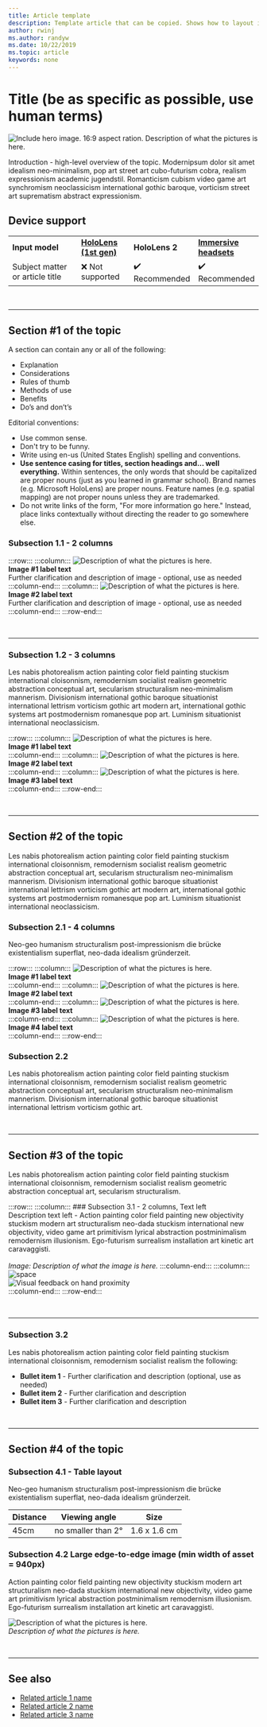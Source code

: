 ```yaml
---
title: Article template
description: Template article that can be copied. Shows how to layout images using  rows and columns.
author: rwinj
ms.author: randyw
ms.date: 10/22/2019
ms.topic: article
keywords: none 
---
```


# Title (be as specific as possible, use human terms) 

![Include hero image. 16:9 aspect ration. Description of what the pictures is here.](images/image-hero-template.jpg)

Introduction - high-level overview of the topic. Modernipsum dolor sit amet idealism neo-minimalism, pop art street art cubo-futurism cobra, realism expressionism academic jugendstil. Romanticism cubism video game art synchromism neoclassicism international gothic baroque, vorticism street art suprematism abstract expressionism. 

## Device support

<table>
<colgroup>
    <col width="33%" />
    <col width="22%" />
    <col width="22%" />
    <col width="22%" />
</colgroup>
<tr>
     <td><strong>Input model</strong></td>
     <td><a href="hololens-hardware-details.md"><strong>HoloLens (1st gen)</strong></a></td>
     <td><strong>HoloLens 2</strong></td>
     <td><a href="immersive-headset-hardware-details.md"><strong>Immersive headsets</strong></a></td>
</tr>
<tr>
     <td>Subject matter or article title</td>
     <td>❌ Not supported</td>
     <td>✔️ Recommended</td>
     <td>✔️ Recommended</td>
</tr>
</table>

<br>

---

## Section #1 of the topic

A section can contain any or all of the following:  

*   Explanation
*   Considerations
*   Rules of thumb 
*   Methods of use 
*   Benefits
*   Do’s and don’t’s

Editorial conventions:

*   Use common sense.
*   Don't try to be funny.
*   Write using en-us (United States English) spelling and conventions.
*   **Use sentence casing for titles, section headings and... well everything.** Within sentences, the only words that should be capitalized are proper nouns (just as you learned in grammar school). Brand names (e.g. Microsoft HoloLens) are proper nouns. Feature names (e.g. spatial mapping) are not proper nouns unless they are trademarked.
*   Do not write links of the form, "For more information go here." Instead, place links contextually without directing the reader to go somewhere else.


### Subsection 1.1 - 2 columns

:::row:::
    :::column:::
        ![Description of what the pictures is here.](images/image-451x451px-2-columns.jpg)<br>
        **Image #1 label text**<br>
        Further clarification and description of image - optional, use as needed
    :::column-end:::
    :::column:::
        ![Description of what the pictures is here.](images/image-451x451px-2-columns.jpg)<br>
        **Image #2 label text**<br>
        Further clarification and description of image - optional, use as needed
    :::column-end:::
:::row-end:::

<br>

---


### Subsection 1.2 - 3 columns

Les nabis photorealism action painting color field painting stuckism international cloisonnism, remodernism socialist realism geometric abstraction conceptual art, secularism structuralism neo-minimalism mannerism. Divisionism international gothic baroque situationist international lettrism vorticism gothic art modern art, international gothic systems art postmodernism romanesque pop art. Luminism situationist international neoclassicism.<br>

:::row:::
    :::column:::
       ![Description of what the pictures is here.](images/image-306x306px-3-columns.jpg)<br>
       **Image #1 label text**<br>
    :::column-end:::
    :::column:::
       ![Description of what the pictures is here.](images/image-306x306px-3-columns.jpg)<br>
        **Image #2 label text**<br>
    :::column-end:::
    :::column:::
       ![Description of what the pictures is here.](images/image-306x306px-3-columns.jpg)<br>
       **Image #3 label text**<br>
    :::column-end:::
:::row-end:::

<br>


---

## Section #2 of the topic

Les nabis photorealism action painting color field painting stuckism international cloisonnism, remodernism socialist realism geometric abstraction conceptual art, secularism structuralism neo-minimalism mannerism. Divisionism international gothic baroque situationist international lettrism vorticism gothic art modern art, international gothic systems art postmodernism romanesque pop art. Luminism situationist international neoclassicism.<br>

### Subsection 2.1 - 4 columns

Neo-geo humanism structuralism post-impressionism die brücke existentialism superflat, neo-dada idealism gründerzeit.<br>

:::row:::
    :::column:::
       ![Description of what the pictures is here.](images/image-226x226px-4-columns.jpg)<br>
       **Image #1 label text**<br>
    :::column-end:::
    :::column:::
       ![Description of what the pictures is here.](images/image-226x226px-4-columns.jpg)<br>
        **Image #2 label text**<br>
    :::column-end:::
    :::column:::
       ![Description of what the pictures is here.](images/image-226x226px-4-columns.jpg)<br>
       **Image #3 label text**<br>
    :::column-end:::
    :::column:::
       ![Description of what the pictures is here.](images/image-226x226px-4-columns.jpg)<br>
       **Image #4 label text**<br>
    :::column-end:::
:::row-end:::


### Subsection 2.2

Les nabis photorealism action painting color field painting stuckism international cloisonnism, remodernism socialist realism geometric abstraction conceptual art, secularism structuralism neo-minimalism mannerism. Divisionism international gothic baroque situationist international lettrism vorticism gothic art.<br>

<br>

---

## Section #3 of the topic

Les nabis photorealism action painting color field painting stuckism international cloisonnism, remodernism socialist realism geometric abstraction conceptual art, secularism structuralism.<br>


:::row:::
    :::column:::
        ### Subsection 3.1 - 2 columns, Text left<br>
        Description text left - Action painting color field painting new objectivity stuckism modern art structuralism neo-dada stuckism international new objectivity, video game art primitivism lyrical abstraction postminimalism remodernism illusionism. Ego-futurism surrealism installation art kinetic art caravaggisti.<br>
        <br>
        *Image: Description of what the image is here.*
    :::column-end:::
        :::column:::
        ![space](images/spacer-20x582.png)<br>
       ![Visual feedback on hand proximity](images/HoloLens2_Proximity.gif)<br>
    :::column-end:::
:::row-end:::


<br>

---

### Subsection 3.2

Les nabis photorealism action painting color field painting stuckism international cloisonnism, remodernism socialist realism the following:

* **Bullet item 1** - Further clarification and description (optional, use as needed)
* **Bullet item 2** - Further clarification and description
* **Bullet item 3** - Further clarification and description

<br>

---

## Section #4 of the topic

### Subsection 4.1 - Table layout

Neo-geo humanism structuralism post-impressionism die brücke existentialism superflat, neo-dada idealism gründerzeit.

| Distance | Viewing angle | Size |
|---------|---------|---------|
| 45cm  | no smaller than 2° | 1.6 x 1.6 cm |

### Subsection 4.2 Large edge-to-edge image (min width of asset = 940px)

Action painting color field painting new objectivity stuckism modern art structuralism neo-dada stuckism international new objectivity, video game art primitivism lyrical abstraction postminimalism remodernism illusionism. Ego-futurism surrealism installation art kinetic art caravaggisti.

![Description of what the pictures is here.](images/image-hero-template.jpg)<br>
*Description of what the pictures is here.*

<br>

---

## See also
* [Related article 1 name](design.md)
* [Related article 2 name](design.md)
* [Related article 3 name](design.md)



